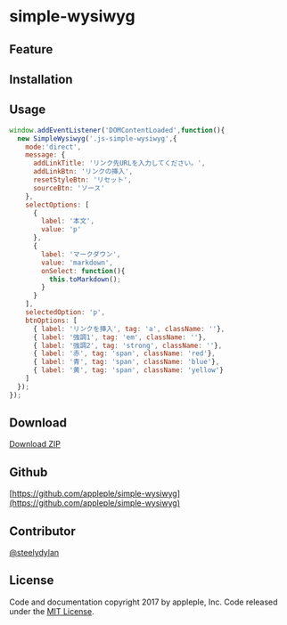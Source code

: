 # simple-wysiwyg

## Feature

## Installation

## Usage

```js
window.addEventListener('DOMContentLoaded',function(){
  new SimpleWysiwyg('.js-simple-wysiwyg',{
    mode:'direct',
    message: {
      addLinkTitle: 'リンク先URLを入力してください。',
      addLinkBtn: 'リンクの挿入',
      resetStyleBtn: 'リセット',
      sourceBtn: 'ソース'
    },
    selectOptions: [
      { 
        label: '本文', 
        value: 'p'
      },
      { 
        label: 'マークダウン', 
        value: 'markdown', 
        onSelect: function(){
          this.toMarkdown();
        }
      }
    ],
    selectedOption: 'p',
    btnOptions: [
      { label: 'リンクを挿入', tag: 'a', className: ''},
      { label: '強調1', tag: 'em', className: ''},
      { label: '強調2', tag: 'strong', className: ''},
      { label: '赤', tag: 'span', className: 'red'},
      { label: '青', tag: 'span', className: 'blue'},
      { label: '黄', tag: 'span', className: 'yellow'}
    ]
  });
});
```

## Download
[Download ZIP](https://github.com/appleple/miniedietor/archive/master.zip)

## Github
[https://github.com/appleple/simple-wysiwyg](https://github.com/appleple/simple-wysiwyg)

## Contributor
[@steelydylan](https://github.com/steelydylan)

## License
Code and documentation copyright 2017 by appleple, Inc. Code released under the [MIT License](https://github.com/appleple/simple-wysiwyg/blob/master/LICENSE).
